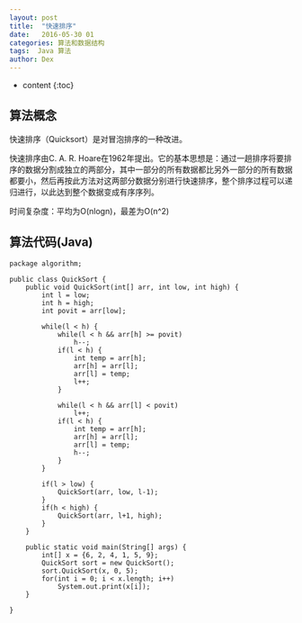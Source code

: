 ```yaml
---
layout: post
title:  "快速排序"
date:   2016-05-30 01
categories: 算法和数据结构
tags:  Java 算法
author: Dex
---
```


* content
{:toc}





## 算法概念 ##

快速排序（Quicksort）是对冒泡排序的一种改进。

快速排序由C. A. R. Hoare在1962年提出。它的基本思想是：通过一趟排序将要排序的数据分割成独立的两部分，其中一部分的所有数据都比另外一部分的所有数据都要小，然后再按此方法对这两部分数据分别进行快速排序，整个排序过程可以递归进行，以此达到整个数据变成有序序列。

时间复杂度：平均为O(nlogn)，最差为O(n^2)

## 算法代码(Java) ##

	package algorithm;
	
	public class QuickSort {
		public void QuickSort(int[] arr, int low, int high) {
			int l = low;
			int h = high;
			int povit = arr[low];
			
			while(l < h) {
				while(l < h && arr[h] >= povit)
					h--;
				if(l < h) {
					int temp = arr[h];
					arr[h] = arr[l];
					arr[l] = temp;
					l++;
				}
				
				while(l < h && arr[l] < povit)
					l++;
				if(l < h) {
					int temp = arr[h];
					arr[h] = arr[l];
					arr[l] = temp;
					h--;
				}
			}
			
			if(l > low) {
				QuickSort(arr, low, l-1);
			}
			if(h < high) {
				QuickSort(arr, l+1, high);
			}
		}
		
		public static void main(String[] args) {
			int[] x = {6, 2, 4, 1, 5, 9};
			QuickSort sort = new QuickSort();
			sort.QuickSort(x, 0, 5);
			for(int i = 0; i < x.length; i++)
				System.out.print(x[i]);
		}
	
	}




